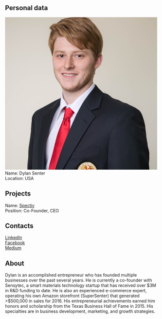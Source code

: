 ## Personal data
![ photo](photo/dylan_senter.jpg)  
Name: Dylan Senter    
Location: USA  
## Projects 
Name: [Spectiv](../projects/spectiv.md)  
Position: Co-Founder, CEO  
## Contacts
[LinkedIn](https://www.linkedin.com/in/dylan-senter-31859353/)  
[Facebook](https://www.facebook.com/dylan.senter)  
[Medium](https://medium.com/@SpectivVR?source=post_header_lockup)
## About
Dylan is an accomplished entrepreneur who has founded multiple businesses over the past several years. He is currently a co-founder with Sensytec, a smart materials technology startup that has received over $3M in R&D funding to date. He is also an experienced e-commerce expert, operating his own Amazon storefront (SuperSenter) that generated >$500,000 in sales for 2016. His entrepreneurial achievements earned him honors and scholarship from the Texas Business Hall of Fame in 2015. His specialties are in business development, marketing, and growth strategies.
